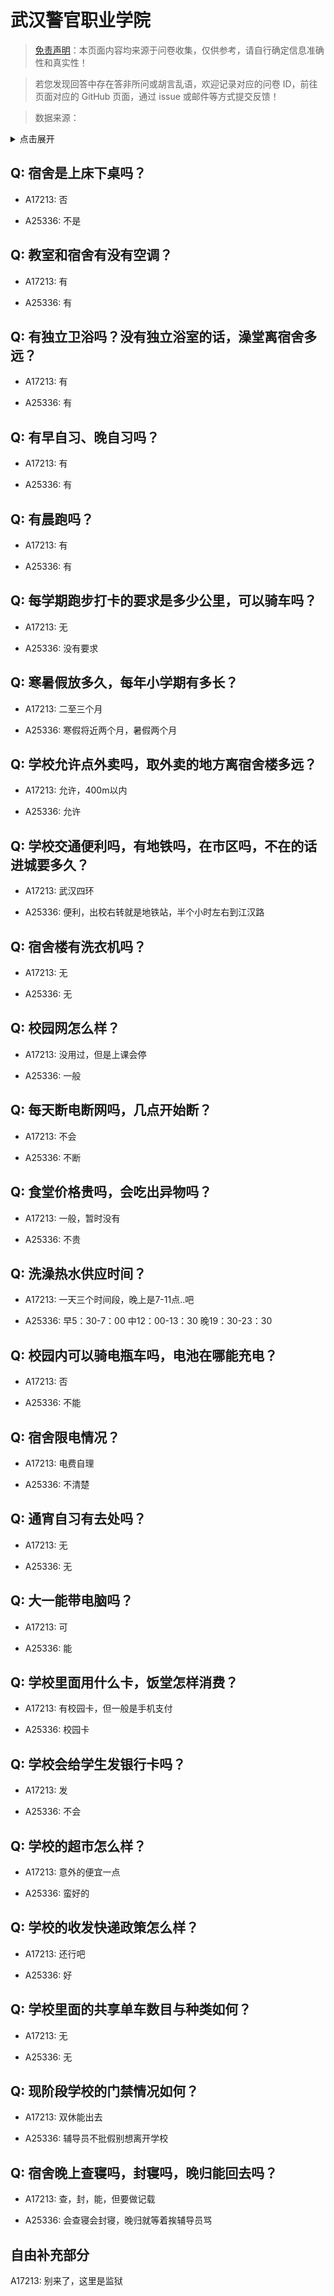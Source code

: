 # 武汉警官职业学院

> [免责声明](https://colleges.chat/#_3)：本页面内容均来源于问卷收集，仅供参考，请自行确定信息准确性和真实性！

> 若您发现回答中存在答非所问或胡言乱语，欢迎记录对应的问卷 ID，前往页面对应的 GitHub 页面，通过 issue 或邮件等方式提交反馈！

> 数据来源：

<details><summary>点击展开</summary>
<ul>
<li>A17213: 匿名 (2023 年 05 月)</li>
<li>A25336: 匿名 (2024 年 06 月)</li>
</ul>
</details>

## Q: 宿舍是上床下桌吗？

- A17213: 否

- A25336: 不是

## Q: 教室和宿舍有没有空调？

- A17213: 有

- A25336: 有

## Q: 有独立卫浴吗？没有独立浴室的话，澡堂离宿舍多远？

- A17213: 有

- A25336: 有

## Q: 有早自习、晚自习吗？

- A17213: 有

- A25336: 有

## Q: 有晨跑吗？

- A17213: 有

- A25336: 有

## Q: 每学期跑步打卡的要求是多少公里，可以骑车吗？

- A17213: 无

- A25336: 没有要求

## Q: 寒暑假放多久，每年小学期有多长？

- A17213: 二至三个月

- A25336: 寒假将近两个月，暑假两个月

## Q: 学校允许点外卖吗，取外卖的地方离宿舍楼多远？

- A17213: 允许，400m以内

- A25336: 允许

## Q: 学校交通便利吗，有地铁吗，在市区吗，不在的话进城要多久？

- A17213: 武汉四环

- A25336: 便利，出校右转就是地铁站，半个小时左右到江汉路

## Q: 宿舍楼有洗衣机吗？

- A17213: 无

- A25336: 无

## Q: 校园网怎么样？

- A17213: 没用过，但是上课会停

- A25336: 一般

## Q: 每天断电断网吗，几点开始断？

- A17213: 不会

- A25336: 不断

## Q: 食堂价格贵吗，会吃出异物吗？

- A17213: 一般，暂时没有

- A25336: 不贵

## Q: 洗澡热水供应时间？

- A17213: 一天三个时间段，晚上是7-11点..吧

- A25336: 早5：30-7：00 中12：00-13：30 晚19：30-23：30

## Q: 校园内可以骑电瓶车吗，电池在哪能充电？

- A17213: 否

- A25336: 不能

## Q: 宿舍限电情况？

- A17213: 电费自理

- A25336: 不清楚

## Q: 通宵自习有去处吗？

- A17213: 无

- A25336: 无

## Q: 大一能带电脑吗？

- A17213: 可

- A25336: 能

## Q: 学校里面用什么卡，饭堂怎样消费？

- A17213: 有校园卡，但一般是手机支付

- A25336: 校园卡

## Q: 学校会给学生发银行卡吗？

- A17213: 发

- A25336: 不会

## Q: 学校的超市怎么样？

- A17213: 意外的便宜一点

- A25336: 蛮好的

## Q: 学校的收发快递政策怎么样？

- A17213: 还行吧

- A25336: 好

## Q: 学校里面的共享单车数目与种类如何？

- A17213: 无

- A25336: 无

## Q: 现阶段学校的门禁情况如何？

- A17213: 双休能出去

- A25336: 辅导员不批假别想离开学校

## Q: 宿舍晚上查寝吗，封寝吗，晚归能回去吗？

- A17213: 查，封，能，但要做记载

- A25336: 会查寝会封寝，晚归就等着挨辅导员骂

## 自由补充部分

A17213: 别来了，这里是监狱